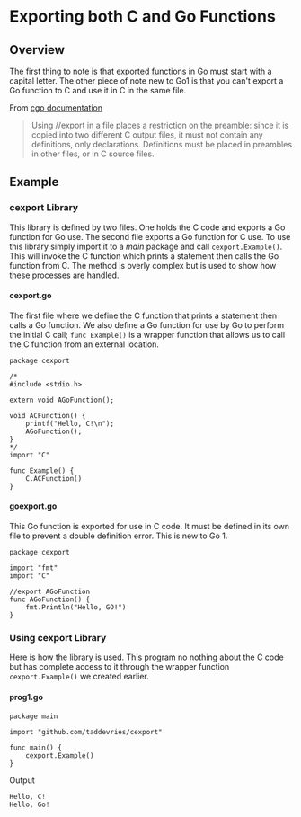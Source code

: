 Exporting both C and Go Functions
=================================

Overview
--------
The first thing to note is that exported functions in Go must start with a capital letter. The other piece of note new to Go1 is that you can't export a Go function to C and use it in C in the same file. 

From [cgo documentation][1]

> Using //export in a file places a restriction on the preamble: since it is copied into two different C output files, it must not contain any definitions, only declarations. Definitions must be placed in preambles in other files, or in C source files.

Example
-------
### cexport Library ###
This library is defined by two files. One holds the C code and exports a Go function for Go use. The second file exports a Go function for C use. To use this library simply import it to a *main* package and call `cexport.Example()`. This will invoke the C function which prints a statement then calls the Go function from C. The method is overly complex but is used to show how these processes are handled.

#### cexport.go ####
The first file where we define the C function that prints a statement then calls a Go function. We also define a Go function for use by Go to perform the initial C call; `func Example()` is a wrapper function that allows us to call the C function from an external location.

    package cexport

    /*
    #include <stdio.h>

    extern void AGoFunction();

    void ACFunction() {
    	printf("Hello, C!\n");
	    AGoFunction();
	}
	*/
	import "C"

	func Example() {
     	C.ACFunction()
	}

#### goexport.go ####
This Go function is exported for use in C code. It must be defined in its own file to prevent a double definition error. This is new to Go 1.

	package cexport

	import "fmt"
	import "C"

	//export AGoFunction
	func AGoFunction() {
     	fmt.Println("Hello, GO!")
	}

### Using cexport Library ###
Here is how the library is used. This program no nothing about the C code but has complete access to it through the wrapper function `cexport.Example()` we created earlier.

#### prog1.go ####

	package main

	import "github.com/taddevries/cexport"

	func main() {
		cexport.Example()
	}


Output

	Hello, C!
	Hello, Go!



[1]: http://golang.org/cmd/cgo/ "Command cgo"
